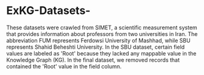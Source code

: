 # ExKG-Datasets-

These datasets were crawled from SIMET, a scientific measurement system that provides information about professors from two universities in Iran. The abbreviation FUM represents Ferdowsi University of Mashhad, while SBU represents Shahid Beheshti University. In the SBU dataset, certain field values are labeled as 'Root' because they lacked any mappable value in the Knowledge Graph (KG). In the final dataset, we removed records that contained the 'Root' value in the field column.
